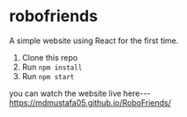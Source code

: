# robofriends
A simple website using React for the first time.

1. Clone this repo
2. Run `npm install`
3. Run `npm start`

you can watch the website live here---https://mdmustafa05.github.io/RoboFriends/
